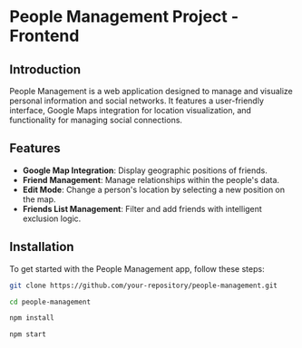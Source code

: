 # People Management Project - Frontend

## Introduction

People Management is a web application designed to manage and visualize personal information and social networks. It features a user-friendly interface, Google Maps integration for location visualization, and functionality for managing social connections.

## Features

- **Google Map Integration**: Display geographic positions of friends.
- **Friend Management**: Manage relationships within the people's data.
- **Edit Mode**: Change a person's location by selecting a new position on the map.
- **Friends List Management**: Filter and add friends with intelligent exclusion logic.

## Installation

To get started with the People Management app, follow these steps:

```bash
git clone https://github.com/your-repository/people-management.git
```

```bash
cd people-management
```

```bash
npm install
```

```bash
npm start
```
